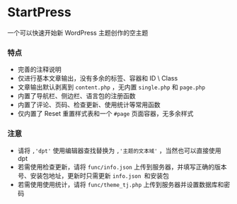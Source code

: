 # StartPress
一个可以快速开始新 WordPress 主题创作的空主题

### 特点

* 完善的注释说明
* 仅进行基本文章输出，没有多余的标签、容器和 ID \ Class
* 文章输出默认剥离到 `content.php` ，无内置 `single.php` 和 `page.php`
* 内置了导航栏、侧边栏、语言包的注册函数
* 内置了评论、页码、检查更新、使用统计等常用函数
* 仅内置了 Reset 重置样式表和一个 `#page` 页面容器，无多余样式

### 注意

* 请将 `,'dpt'` 使用编辑器查找替换为 `,'主题的文本域'` ，当然也可以直接使用 dpt
* 若需使用检查更新，请将 `func/info.json` 上传到服务器，并填写正确的版本号、安装包地址，更新时只需更新 `info.json `和安装包
* 若需使用使用统计，请将 `func/theme_tj.php` 上传到服务器并设置数据库和密码